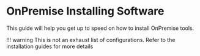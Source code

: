 # OnPremise Installing Software

This guide will help you get up to speed on how to install OnPremise tools.

!!! warning
    This is not an exhaust list of configurations.  Refer to the installation guides for more details


